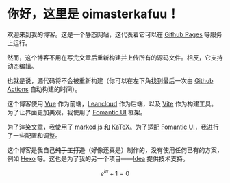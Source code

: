 # 你好，这里是 oimasterkafuu！

欢迎来到我的博客。这是一个静态网站，这代表着它可以在 [Github Pages](https://pages.github.com/) 等服务上运行。

然而，这个博客不用在写完文章后重新构建并上传所有的源码文件。相反，它支持动态编辑。

也就是说，源代码将不会被重新构建（你可以在左下角找到最后一次由 [Github Actions](https://github.com/features/actions) 自动构建的时间）。

这个博客使用 [Vue](https://cn.vuejs.org/) 作为前端，[Leancloud](https://leancloud.cn) 作为后端，以及 [Vite](https://vitejs.dev/) 作为构建工具。为了让界面更加美观，我使用了 [Fomantic UI](https://fomantic-ui.com) 框架。

为了渲染文章，我使用了 [marked.js](https://github.com/markedjs/marked) 和 [KaTeX](https://github.com/KaTeX/KaTeX)。为了适配 [Fomantic UI](https://fomantic-ui.com)，我进行了一些配置和调整。

这个博客是我自己~~纯手工打造~~（好像还真是）制作的，没有使用任何已有的方案，例如 [Hexo](https://hexo.io/) 等。这也是为了我的另一个项目——[Idea](https://github.com/oimasterkafuu/idea) 提供技术支持。

$$ e^{i\pi} + 1 = 0 $$

